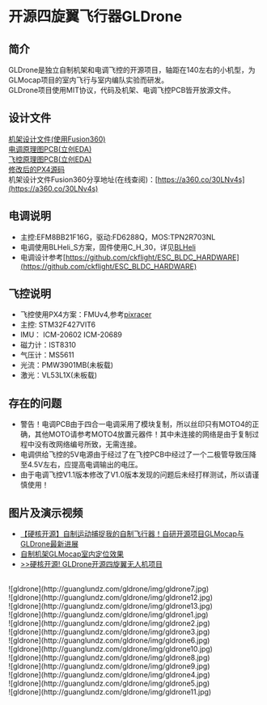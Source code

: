 # 开源四旋翼飞行器GLDrone

## 简介

GLDrone是独立自制机架和电调飞控的开源项目，轴距在140左右的小机型，为GLMocap项目的室内飞行与室内编队实验而研发。  
GLDrone项目使用MIT协议，代码及机架、电调飞控PCB皆开放源文件。
## 设计文件

[机架设计文件(使用Fusion360)](https://github.com/guanglun/GLDrone)  
[电调原理图PCB(立创EDA)](https://oshwhub.com/guanglun/gldrone_blheli_esc)  
[飞控原理图PCB(立创EDA)](https://oshwhub.com/guanglun/gldrone_px4)  
[修改后的PX4源码](https://github.com/guanglun/PX4-Autopilot)  
机架设计文件Fusion360分享地址(在线查阅)：[https://a360.co/30LNv4s](https://a360.co/30LNv4s)  

## 电调说明
* 主控:EFM8BB21F16G，驱动:FD6288Q，MOS:TPN2R703NL
* 电调使用BLHeli_S方案，固件使用C_H_30，详见[BLHeli](https://github.com/bitdump/BLHeli)  
* 电调设计参考[https://github.com/ckflight/ESC_BLDC_HARDWARE](https://github.com/ckflight/ESC_BLDC_HARDWARE)  

## 飞控说明
* 飞控使用PX4方案：FMUv4,参考[pixracer](https://docs.px4.io/v1.12/en/flight_controller/pixracer.html)
* 主控: STM32F427VIT6
* IMU： ICM-20602 ICM-20689
* 磁力计：IST8310
* 气压计：MS5611
* 光流：PMW3901MB(未板载)
* 激光：VL53L1X(未板载)

## 存在的问题
* 警告！电调PCB由于四合一电调采用了模块复制，所以丝印只有MOTO4的正确，其他MOTO请参考MOTO4放置元器件！其中未连接的网络是由于复制过程中没有改网络编号所致，无需连接。
* 电调供给飞控的5V电源由于经过了在飞控PCB中经过了一个二极管导致压降至4.5V左右，应提高电调输出的电压。
* 由于电调飞控V1.1版本修改了V1.0版本发现的问题后未经打样测试，所以请谨慎使用！

## 图片及演示视频 
* [【硬核开源】自制运动捕捉我的自制飞行器！自研开源项目GLMocap与GLDrone最新进展](https://www.bilibili.com/video/BV1cQ4y1U7HJ/)  
* [自制机架GLMocap室内定位效果](https://www.bilibili.com/video/BV1EP4y1L723/)  
* [>>硬核开源! GLDrone开源四旋翼无人机项目](https://www.bilibili.com/video/BV1vf4y1M7S2/)  
<br />
![gldrone](http://guanglundz.com/gldrone/img/gldrone7.jpg)   
<br />  
![gldrone](http://guanglundz.com/gldrone/img/gldrone12.jpg)  
<br /> 
![gldrone](http://guanglundz.com/gldrone/img/gldrone13.jpg)  
<br /> 
![gldrone](http://guanglundz.com/gldrone/img/gldrone1.jpg)   
<br />  
![gldrone](http://guanglundz.com/gldrone/img/gldrone2.jpg)   
<br />  
![gldrone](http://guanglundz.com/gldrone/img/gldrone3.jpg)   
<br />  
![gldrone](http://guanglundz.com/gldrone/img/gldrone6.jpg)   
<br />  
![gldrone](http://guanglundz.com/gldrone/img/gldrone10.jpg)  
<br />  
![gldrone](http://guanglundz.com/gldrone/img/gldrone8.jpg)  
<br />  
![gldrone](http://guanglundz.com/gldrone/img/gldrone9.jpg)  
<br />  
![gldrone](http://guanglundz.com/gldrone/img/gldrone4.jpg)   
<br />  
![gldrone](http://guanglundz.com/gldrone/img/gldrone5.jpg)   
<br />  
![gldrone](http://guanglundz.com/gldrone/img/gldrone11.jpg)  

